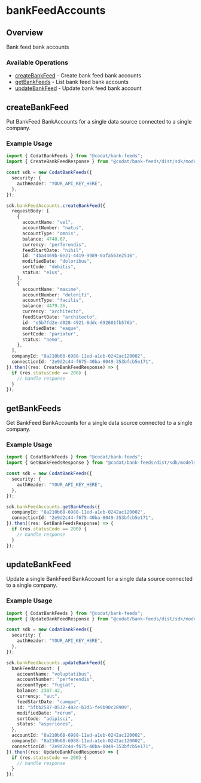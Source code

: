 # bankFeedAccounts

## Overview

Bank feed bank accounts

### Available Operations

* [createBankFeed](#createbankfeed) - Create bank feed bank accounts
* [getBankFeeds](#getbankfeeds) - List bank feed bank accounts
* [updateBankFeed](#updatebankfeed) - Update bank feed bank account

## createBankFeed

Put BankFeed BankAccounts for a single data source connected to a single company.

### Example Usage

```typescript
import { CodatBankFeeds } from "@codat/bank-feeds";
import { CreateBankFeedResponse } from "@codat/bank-feeds/dist/sdk/models/operations";

const sdk = new CodatBankFeeds({
  security: {
    authHeader: "YOUR_API_KEY_HERE",
  },
});

sdk.bankFeedAccounts.createBankFeed({
  requestBody: [
    {
      accountName: "vel",
      accountNumber: "natus",
      accountType: "omnis",
      balance: 4748.67,
      currency: "perferendis",
      feedStartDate: "nihil",
      id: "4ba4469b-6e21-4419-9989-0afa563e2516",
      modifiedDate: "doloribus",
      sortCode: "debitis",
      status: "eius",
    },
    {
      accountName: "maxime",
      accountNumber: "deleniti",
      accountType: "facilis",
      balance: 4479.26,
      currency: "architecto",
      feedStartDate: "architecto",
      id: "e5b7fd2e-d028-4921-8ddc-692601fb576b",
      modifiedDate: "eaque",
      sortCode: "pariatur",
      status: "nemo",
    },
  ],
  companyId: "8a210b68-6988-11ed-a1eb-0242ac120002",
  connectionId: "2e9d2c44-f675-40ba-8049-353bfcb5e171",
}).then((res: CreateBankFeedResponse) => {
  if (res.statusCode == 200) {
    // handle response
  }
});
```

## getBankFeeds

Get BankFeed BankAccounts for a single data source connected to a single company.

### Example Usage

```typescript
import { CodatBankFeeds } from "@codat/bank-feeds";
import { GetBankFeedsResponse } from "@codat/bank-feeds/dist/sdk/models/operations";

const sdk = new CodatBankFeeds({
  security: {
    authHeader: "YOUR_API_KEY_HERE",
  },
});

sdk.bankFeedAccounts.getBankFeeds({
  companyId: "8a210b68-6988-11ed-a1eb-0242ac120002",
  connectionId: "2e9d2c44-f675-40ba-8049-353bfcb5e171",
}).then((res: GetBankFeedsResponse) => {
  if (res.statusCode == 200) {
    // handle response
  }
});
```

## updateBankFeed

Update a single BankFeed BankAccount for a single data source connected to a single company.

### Example Usage

```typescript
import { CodatBankFeeds } from "@codat/bank-feeds";
import { UpdateBankFeedResponse } from "@codat/bank-feeds/dist/sdk/models/operations";

const sdk = new CodatBankFeeds({
  security: {
    authHeader: "YOUR_API_KEY_HERE",
  },
});

sdk.bankFeedAccounts.updateBankFeed({
  bankFeedAccount: {
    accountName: "voluptatibus",
    accountNumber: "perferendis",
    accountType: "fugiat",
    balance: 2307.42,
    currency: "aut",
    feedStartDate: "cumque",
    id: "5fbb2587-0532-402c-b3d5-fe9b90c28909",
    modifiedDate: "rerum",
    sortCode: "adipisci",
    status: "asperiores",
  },
  accountId: "8a210b68-6988-11ed-a1eb-0242ac120002",
  companyId: "8a210b68-6988-11ed-a1eb-0242ac120002",
  connectionId: "2e9d2c44-f675-40ba-8049-353bfcb5e171",
}).then((res: UpdateBankFeedResponse) => {
  if (res.statusCode == 200) {
    // handle response
  }
});
```
